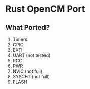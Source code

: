 # Rust OpenCM Port

## What Ported?
1. Timers
2. GPIO
3. EXTI
4. UART (not tested)
5. RCC
6. PWR
7. NVIC (not full)
8. SYSCFG (not full)
9. FLASH

